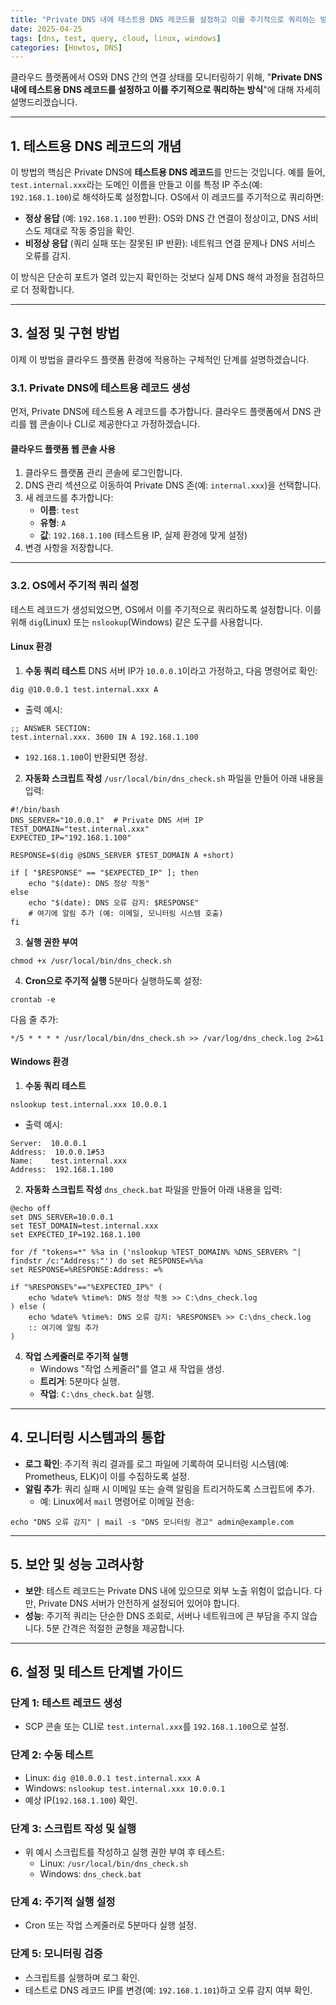 ```yaml
---
title: "Private DNS 내에 테스트용 DNS 레코드를 설정하고 이를 주기적으로 쿼리하는 방식"
date: 2025-04-25
tags: [dns, test, query, cloud, linux, windows]
categories: [Howtos, DNS]
---
```


클라우드 플랫폼에서 OS와 DNS 간의 연결 상태를 모니터링하기 위해, "**Private DNS 내에 테스트용 DNS 레코드를 설정하고 이를 주기적으로 쿼리하는 방식**"에 대해 자세히 설명드리겠습니다.

--- 

## 1. 테스트용 DNS 레코드의 개념
이 방법의 핵심은 Private DNS에 **테스트용 DNS 레코드**를 만드는 것입니다. 예를 들어, `test.internal.xxx`라는 도메인 이름을 만들고 이를 특정 IP 주소(예: `192.168.1.100`)로 해석하도록 설정합니다. OS에서 이 레코드를 주기적으로 쿼리하면:

- **정상 응답** (예: `192.168.1.100` 반환): OS와 DNS 간 연결이 정상이고, DNS 서비스도 제대로 작동 중임을 확인.
- **비정상 응답** (쿼리 실패 또는 잘못된 IP 반환): 네트워크 연결 문제나 DNS 서비스 오류를 감지.

이 방식은 단순히 포트가 열려 있는지 확인하는 것보다 실제 DNS 해석 과정을 점검하므로 더 정확합니다.

---

## 3. 설정 및 구현 방법
이제 이 방법을 클라우드 플랫폼 환경에 적용하는 구체적인 단계를 설명하겠습니다.

### 3.1. Private DNS에 테스트용 레코드 생성
먼저, Private DNS에 테스트용 A 레코드를 추가합니다. 클라우드 플랫폼에서 DNS 관리를 웹 콘솔이나 CLI로 제공한다고 가정하겠습니다.

#### **클라우드 플랫폼 웹 콘솔 사용**
1. 클라우드 플랫폼 관리 콘솔에 로그인합니다.
2. DNS 관리 섹션으로 이동하여 Private DNS 존(예: `internal.xxx`)을 선택합니다.
3. 새 레코드를 추가합니다:
   - **이름**: `test`
   - **유형**: `A`
   - **값**: `192.168.1.100` (테스트용 IP, 실제 환경에 맞게 설정)
4. 변경 사항을 저장합니다.

---

### 3.2. OS에서 주기적 쿼리 설정
테스트 레코드가 생성되었으면, OS에서 이를 주기적으로 쿼리하도록 설정합니다. 이를 위해 `dig`(Linux) 또는 `nslookup`(Windows) 같은 도구를 사용합니다.

#### **Linux 환경**
1. **수동 쿼리 테스트**
   DNS 서버 IP가 `10.0.0.1`이라고 가정하고, 다음 명령어로 확인:
   
```
dig @10.0.0.1 test.internal.xxx A
```
   
   - 출력 예시:
     
```
;; ANSWER SECTION:
test.internal.xxx. 3600 IN A 192.168.1.100
```
     
   - `192.168.1.100`이 반환되면 정상.

2. **자동화 스크립트 작성**
   `/usr/local/bin/dns_check.sh` 파일을 만들어 아래 내용을 입력:
   
```
#!/bin/bash
DNS_SERVER="10.0.0.1"  # Private DNS 서버 IP
TEST_DOMAIN="test.internal.xxx"
EXPECTED_IP="192.168.1.100"
   
RESPONSE=$(dig @$DNS_SERVER $TEST_DOMAIN A +short)
  
if [ "$RESPONSE" == "$EXPECTED_IP" ]; then
    echo "$(date): DNS 정상 작동"
else
    echo "$(date): DNS 오류 감지: $RESPONSE"
    # 여기에 알림 추가 (예: 이메일, 모니터링 시스템 호출)
fi
```

3. **실행 권한 부여**
   
```
chmod +x /usr/local/bin/dns_check.sh
```

4. **Cron으로 주기적 실행**
   5분마다 실행하도록 설정:
   
```
crontab -e
```
   
   다음 줄 추가:
   
```
*/5 * * * * /usr/local/bin/dns_check.sh >> /var/log/dns_check.log 2>&1
```

#### **Windows 환경**
1. **수동 쿼리 테스트**

```
nslookup test.internal.xxx 10.0.0.1
```

   - 출력 예시:
     
```
Server:  10.0.0.1
Address:  10.0.0.1#53
Name:    test.internal.xxx
Address:  192.168.1.100
```

2. **자동화 스크립트 작성**
   `dns_check.bat` 파일을 만들어 아래 내용을 입력:
   
```
@echo off
set DNS_SERVER=10.0.0.1
set TEST_DOMAIN=test.internal.xxx
set EXPECTED_IP=192.168.1.100
   
for /f "tokens=*" %%a in ('nslookup %TEST_DOMAIN% %DNS_SERVER% ^| findstr /c:"Address:"') do set RESPONSE=%%a
set RESPONSE=%RESPONSE:Address: =%
   
if "%RESPONSE%"=="%EXPECTED_IP%" (
    echo %date% %time%: DNS 정상 작동 >> C:\dns_check.log
) else (
    echo %date% %time%: DNS 오류 감지: %RESPONSE% >> C:\dns_check.log
    :: 여기에 알림 추가
)
```

4. **작업 스케줄러로 주기적 실행**
   - Windows "작업 스케줄러"를 열고 새 작업을 생성.
   - **트리거**: 5분마다 실행.
   - **작업**: `C:\dns_check.bat` 실행.

---

## 4. 모니터링 시스템과의 통합
- **로그 확인**: 주기적 쿼리 결과를 로그 파일에 기록하여 모니터링 시스템(예: Prometheus, ELK)이 이를 수집하도록 설정.
- **알림 추가**: 쿼리 실패 시 이메일 또는 슬랙 알림을 트리거하도록 스크립트에 추가.
  - 예: Linux에서 `mail` 명령어로 이메일 전송:
```
echo "DNS 오류 감지" | mail -s "DNS 모니터링 경고" admin@example.com
```

---

## 5. 보안 및 성능 고려사항
- **보안**: 테스트 레코드는 Private DNS 내에 있으므로 외부 노출 위험이 없습니다. 다만, Private DNS 서버가 안전하게 설정되어 있어야 합니다.
- **성능**: 주기적 쿼리는 단순한 DNS 조회로, 서버나 네트워크에 큰 부담을 주지 않습니다. 5분 간격은 적절한 균형을 제공합니다.

---

## 6. 설정 및 테스트 단계별 가이드
### **단계 1: 테스트 레코드 생성**
- SCP 콘솔 또는 CLI로 `test.internal.xxx`를 `192.168.1.100`으로 설정.

### **단계 2: 수동 테스트**
- Linux: `dig @10.0.0.1 test.internal.xxx A`
- Windows: `nslookup test.internal.xxx 10.0.0.1`
- 예상 IP(`192.168.1.100`) 확인.

### **단계 3: 스크립트 작성 및 실행**
- 위 예시 스크립트를 작성하고 실행 권한 부여 후 테스트:
  - Linux: `/usr/local/bin/dns_check.sh`
  - Windows: `dns_check.bat`

### **단계 4: 주기적 실행 설정**
- Cron 또는 작업 스케줄러로 5분마다 실행 설정.

### **단계 5: 모니터링 검증**
- 스크립트를 실행하며 로그 확인.
- 테스트로 DNS 레코드 IP를 변경(예: `192.168.1.101`)하고 오류 감지 여부 확인.
